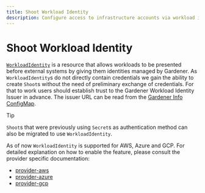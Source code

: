 ```yaml
---
title: Shoot Workload Identity
description: Configure access to infrastructure accounts via workload identity instead of static credentials
---
```


# Shoot Workload Identity

[`WorkloadIdentity`](../../api-reference/security.md#workloadidentity) is a resource that allows workloads to be presented before external systems by giving them identities managed by Gardener.
As `WorkloadIdentity`s do not directly contain credentials we gain the ability to create `Shoot`s without the need of preliminary exchange of credentials.
For that to work users should establish trust to the Gardener Workload Identity Issuer in advance.
The issuer URL can be read from the [Gardener Info ConfigMap](../gardener/gardener_info_configmap.md).

> [!TIP]
> `Shoot`s that were previously using `Secret`s as authentication method can also be migrated to use `WorkloadIdentity`.

As of now `WorkloadIdentity` is supported for AWS, Azure and GCP. For detailed explanation on how to enable the feature, please consult the provider specific documentation:
 - [provider-aws](https://github.com/gardener/gardener-extension-provider-aws/blob/master/docs/usage/usage.md#aws-workload-identity-federation)
 - [provider-azure](https://github.com/gardener/gardener-extension-provider-azure/blob/master/docs/usage/usage.md#azure-workload-identity-federation)
 - [provider-gcp](https://github.com/gardener/gardener-extension-provider-gcp/blob/master/docs/usage/usage.md#gcp-workload-identity-federation)
